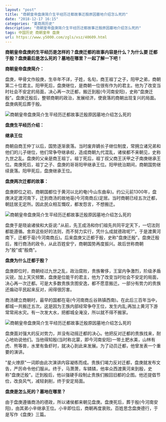 ```yaml
---
layout: "post"
title: "商朝皇帝盘庚简介生平经历迁都故事迁殷原因墓地介绍怎么死的"
date: "2018-12-17 16:15"
categories: "夏商周历史"
description: "商朝皇帝盘庚简介生平经历迁都故事迁殷原因墓地介绍怎么死的"
tags: 中国历史 商朝皇帝 盘庚
url: https://www.y5000.com/zgls/xsz/40609.html
---
```






**商朝皇帝盘庚的生平经历是怎样的？盘庚迁都的故事内容是什么？为什么要 **迁都于殷？盘庚最后是怎么死的？墓地在哪里？一起了解一下吧！****

 **商朝皇帝盘庚简介：**

盘庚，甲骨文作般庚，生卒年不详，子姓，名旬，商王祖丁之子，阳甲之弟，商朝第二十位君主。阳甲死后，盘庚继位，是商朝一位很有作为的君主。他为了改变当时社会不安定的局面，决心再一次迁都，搬迁到殷(今河南安阳)，史称"盘庚迁殷"。盘庚迁殷后，整顿商朝的政治，发展经济，使衰落的商朝出现复兴的局面。盘庚病死后葬于殷。

![商朝皇帝盘庚简介生平经历迁都故事迁殷原因墓地介绍怎么死的](https://img.y5000.com/uploads/allimg/190127/6ca6618cd243ebf958d59f520c58adee.jpg)

 **盘庚生平经历介绍：**

 **继承王位**

商朝自商王仲丁以后，国势逐渐衰落。当时废弃嫡长子继位制度，常拥立诸兄弟和他们的儿子继位，他们常争夺继承权，造成商朝九代混乱，诸侯都不来朝见，史称九世之乱。盘庚的父亲是商王祖丁。祖丁死后，祖丁叔父商王沃甲之子南庚继承王位。南庚死后，祖丁之子、盘庚的哥哥阳甲继承王位。阳甲统治期间，商朝国势继续衰落。阳甲死后，盘庚继承王位。

 **盘庚两次迁都的故事：**

盘庚即位之初，商朝国都位于黄河以北的奄(今山东曲阜)。约公元前1300年，盘庚决定渡河南下，迁到商汤的故地亳(今河南商丘)定居。当时商朝已经五次迁都，朝廷居无定所。因此民众相互慨叹，都发怨言，不想搬迁。

![商朝皇帝盘庚简介生平经历迁都故事迁殷原因墓地介绍怎么死的](https://img.y5000.com/uploads/allimg/190127/3713d4ef747c01d4273a5fc49d055e2e.jpg)

盘庚于是晓谕诸侯和大臣说:"从前，先王成汤和你们祖先共同平定天下，一切法则都能遵循。舍弃这些好的法则，而不努力实行，凭什么成就德政呢?"。于是渡黄河南下，迁都于亳(今河南商丘)。后来盘庚又迁都于殷，史称"盘庚迁殷"。盘庚迁殷后，推行商汤的政令，从此百姓安宁，商朝国势再度振兴。故后世称商朝为"殷"或"殷商"。

 **盘庚为什么迁都于殷？**

盘庚即位时，商朝经过九世之乱，政治腐败，贵族奢侈，王室内争激烈，阶级矛盾尖锐，加上天灾频繁，盘庚是位能干的君主，他为了改变当时社会不安定的局面，决心再一次迁都。可是大多数贵族贪图安逸，都不愿意搬迁。一部分有势力的贵族还煽动平民起来反对，闹得很厉害。

商汤建立商朝时，最早的国都在亳(今河南商丘谷熟镇西南)。在此后三百年当中，都城一共搬迁五次。这是因为王族内部经常争夺王位，发生内乱;再加上黄河下游常常闹水灾。有一次发大水，把都城全淹没，所以就不得不搬家。

![商朝皇帝盘庚简介生平经历迁都故事迁殷原因墓地介绍怎么死的](https://img.y5000.com/uploads/allimg/190127/87998ac45af795019378722e2491d6f2.jpg)

盘庚面对强大的反对势力，并没有动摇迁都的决心。他把反对迁都的贵族找来，耐心地劝说他们。当他得知殷(当时称北蒙，即今河南安阳)一带土肥水美，山林有虎、熊等兽，水里有鱼虾时，就决心到此来发展。为了动员迁都，他曾发表一个重要的演讲。

"星火燎原"一词即由此次演讲内容凝练而成。贵族们竭力反对迁都，盘庚就发布文告，严厉命令他们服从。终于，马萧萧，车辚辚，他率众西渡黄河来到殷，史称"盘庚迁殷"。迁到殷后，他以强硬手段制止贵族们搬回旧都的企图。他还提倡节俭，改良风气，减轻剥削，终于安定局面。

 **盘庚是怎么死的？墓地在哪里？**

由于盘庚遵循商汤的德政，所以诸侯都来朝见盘庚。盘庚死后，葬于殷(今河南安阳)，由其弟小辛继承王位。小辛即位后，商朝再度衰败。百姓思念盘庚德行，于是写作《盘庚》三篇。  
